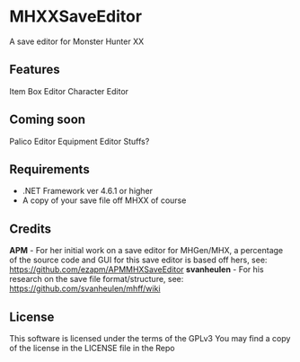 # MHXXSaveEditor

A save editor for Monster Hunter XX

## Features

Item Box Editor
Character Editor

## Coming soon

Palico Editor
Equipment Editor
Stuffs?

## Requirements

- .NET Framework ver 4.6.1 or higher
- A copy of your save file off MHXX of course

## Credits
**APM** - For her initial work on a save editor for MHGen/MHX, a percentage of the source code and GUI for this save editor is based off hers, see: https://github.com/ezapm/APMMHXSaveEditor
**svanheulen** - For his research on the save file format/structure, see: https://github.com/svanheulen/mhff/wiki

## License

This software is licensed under the terms of the GPLv3
You may find a copy of the license in the LICENSE file in the Repo